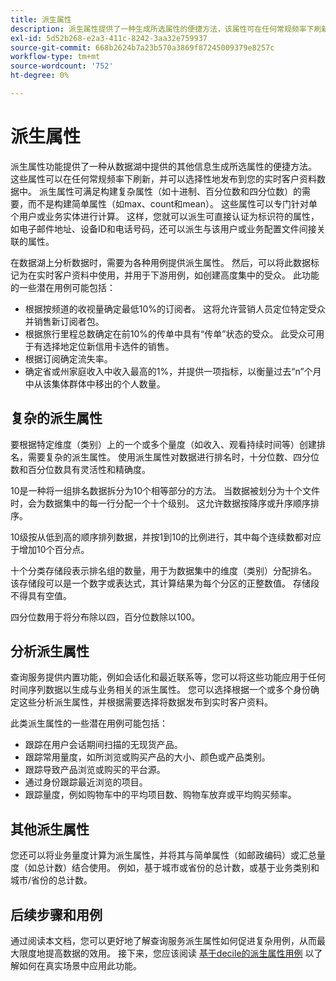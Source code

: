 ```yaml
---
title: 派生属性
description: 派生属性提供了一种生成所选属性的便捷方法，该属性可在任何常规频率下刷新，并可选择发布到您的实时客户资料数据中。 本文档概述了如何使用查询服务创建派生属性，以便与用户档案数据一起使用。
exl-id: 5d52b268-e2a3-411c-8242-3aa32e759937
source-git-commit: 668b2624b7a23b570a3869f87245009379e8257c
workflow-type: tm+mt
source-wordcount: '752'
ht-degree: 0%

---
```


# 派生属性

派生属性功能提供了一种从数据湖中提供的其他信息生成所选属性的便捷方法。 这些属性可以在任何常规频率下刷新，并可以选择性地发布到您的实时客户资料数据中。 派生属性可满足构建复杂属性（如十进制、百分位数和四分位数）的需要，而不是构建简单属性（如max、count和mean）。 这些属性可以专门针对单个用户或业务实体进行计算。 这样，您就可以派生可直接认证为标识符的属性，如电子邮件地址、设备ID和电话号码，还可以派生与该用户或业务配置文件间接关联的属性。

在数据湖上分析数据时，需要为各种用例提供派生属性。 然后，可以将此数据标记为在实时客户资料中使用，并用于下游用例，如创建高度集中的受众。 此功能的一些潜在用例可能包括：

* 根据按频道的收视量确定最低10%的订阅者。 这将允许营销人员定位特定受众并销售新订阅者包。
* 根据旅行里程总数确定在前10%的传单中具有“传单”状态的受众。 此受众可用于有选择地定位新信用卡选件的销售。
* 根据订阅确定流失率。
* 确定省或州家庭收入中收入最高的1%，并提供一项指标，以衡量过去“n”个月中从该集体群体中移出的个人数量。

## 复杂的派生属性

要根据特定维度（类别）上的一个或多个量度（如收入、观看持续时间等）创建排名，需要复杂的派生属性。 使用派生属性对数据进行排名时，十分位数、四分位数和百分位数具有灵活性和精确度。

10是一种将一组排名数据拆分为10个相等部分的方法。 当数据被划分为十个文件时，会为数据集中的每一行分配一个十个级别。 这允许数据按降序或升序顺序排序。

10级按从低到高的顺序排列数据，并按1到10的比例进行，其中每个连续数都对应于增加10个百分点。

十个分类存储段表示排名组的数量，用于为数据集中的维度（类别）分配排名。 该存储段可以是一个数字或表达式，其计算结果为每个分区的正整数值。 存储段不得具有空值。

四分位数用于将分布除以四，百分位数除以100。

## 分析派生属性

查询服务提供内置功能，例如会话化和最近联系等，您可以将这些功能应用于任何时间序列数据以生成与业务相关的派生属性。 您可以选择根据一个或多个身份确定这些分析派生属性，并根据需要选择将数据发布到实时客户资料。

此类派生属性的一些潜在用例可能包括：

* 跟踪在用户会话期间扫描的无现货产品。
* 跟踪常用量度，如所浏览或购买产品的大小、颜色或产品类别。
* 跟踪导致产品浏览或购买的平台源。
* 通过身份跟踪最近浏览的项目。
* 跟踪量度，例如购物车中的平均项目数、购物车放弃或平均购买频率。

## 其他派生属性

您还可以将业务量度计算为派生属性，并将其与简单属性（如邮政编码）或汇总量度（如总计数）结合使用。 例如，基于城市或省份的总计数，或基于业务类别和城市/省份的总计数。

## 后续步骤和用例

通过阅读本文档，您可以更好地了解查询服务派生属性如何促进复杂用例，从而最大限度地提高数据的效用。 接下来，您应该阅读 [基于decile的派生属性用例](../../use-cases/deciles-use-case.md) 以了解如何在真实场景中应用此功能。
